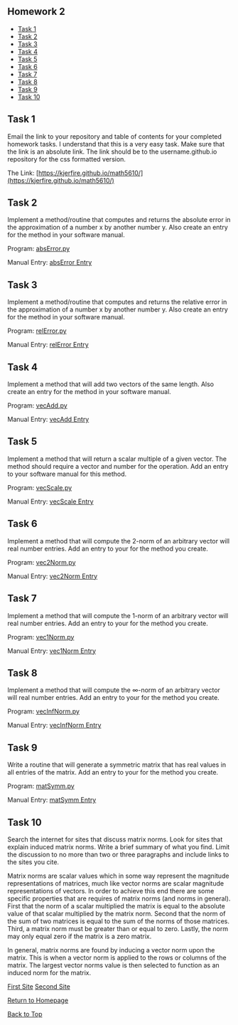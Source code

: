 ## Homework 2

- [Task 1](#task-1)
- [Task 2](#task-2)
- [Task 3](#task-3)
- [Task 4](#task-4)
- [Task 5](#task-5)
- [Task 6](#task-6)
- [Task 7](#task-7)
- [Task 8](#task-8)
- [Task 9](#task-9)
- [Task 10](#task-10)

## Task 1

Email the link to your repository and table of contents for your completed homework tasks. I understand that this is a very easy task. Make sure that the link is an absolute link. The link should be to the username.github.io repository for the css formatted version.

The Link: [https://kjerfire.github.io/math5610/](https://kjerfire.github.io/math5610/)


## Task 2

Implement a method/routine that computes and returns the absolute error in the approximation of a number x by another number y. Also create an entry for the method in your software manual.

Program: [absError.py](routines/absError.py)

Manual Entry: [absError Entry](manual/absError.md)


## Task 3

Implement a method/routine that computes and returns the relative error in the approximation of a number x by another number y. Also create an entry for the method in your software manual.

Program: [relError.py](routines/relError.py)

Manual Entry: [relError Entry](manual/relError.md)

## Task 4

Implement a method that will add two vectors of the same length. Also create an entry for the method in your software manual.

Program: [vecAdd.py](routines/vecAdd.py)

Manual Entry: [vecAdd Entry](manual/vecAdd.md)

## Task 5

Implement a method that will return a scalar multiple of a given vector. The method should require a vector and number for the operation. Add an entry to your software manual for this method.

Program: [vecScale.py](routines/vecScale.py)

Manual Entry: [vecScale Entry](manual/vecScale.md)

## Task 6

Implement a method that will compute the 2-norm of an arbitrary vector will real number entries. Add an entry to your for the method you create.

Program: [vec2Norm.py](routines/vec2Norm.py)

Manual Entry: [vec2Norm Entry](manual/vec2Norm.md)

## Task 7

Implement a method that will compute the 1-norm of an arbitrary vector will real number entries. Add an entry to your for the method you create.

Program: [vec1Norm.py](routines/vec1Norm.py)

Manual Entry: [vec1Norm Entry](manual/vec1Norm.md)

## Task 8

Implement a method that will compute the ∞-norm of an arbitrary vector will real number entries. Add an entry to your for the method you create.

Program: [vecInfNorm.py](routines/vecInfNorm.py)

Manual Entry: [vecInfNorm Entry](manual/vecInfNorm.md)

## Task 9

Write a routine that will generate a symmetric matrix that has real values in all entries of the matrix. Add an entry to your for the method you create.

Program: [matSymm.py](routines/matSymm.py)

Manual Entry: [matSymm Entry](manual/matSymm.md)

## Task 10

Search the internet for sites that discuss matrix norms. Look for sites that explain induced matrix norms. Write a brief summary of what you find. Limit the discussion to no more than two or three paragraphs and include links to the sites you cite.


Matrix norms are scalar values which in some way represent the magnitude representations of matrices, much like vector norms are scalar magnitude representations of vectors. In order to achieve this end there are some specific properties that are requires of matrix norms (and norms in general). First that the norm of a scalar multiplied the matrix is equal to the absolute value of that scalar multiplied by the matrix norm. Second that the norm of the sum of two matrices is equal to the sum of the norms of those matrices. Third, a matrix norm must be greater than or equal to zero. Lastly, the norm may only equal zero if the matrix is a zero matrix.

In general, matrix norms are found by inducing a vector norm upon the matrix. This is when a vector norm is applied to the rows or columns of the matrix. The largest vector norms value is then selected to function as an induced norm for the matrix.

[First Site](http://fourier.eng.hmc.edu/e161/lectures/algebra/node12.html)
[Second Site](https://en.wikipedia.org/wiki/Matrix_norm)


[Return to Homepage](https://kjerfire.github.io/math5610/)

[Back to Top](#homework-2)
